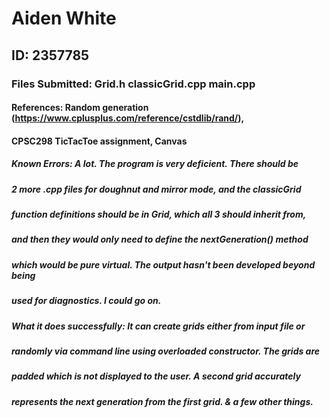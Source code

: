 # Aiden White
## ID: 2357785
### Files Submitted: Grid.h classicGrid.cpp main.cpp
#### References: Random generation (https://www.cplusplus.com/reference/cstdlib/rand/),
#### CPSC298 TicTacToe assignment, Canvas
##### Known Errors: A lot. The program is very deficient. There should be
##### 2 more .cpp files for doughnut and mirror mode, and the classicGrid
##### function definitions should be in Grid, which all 3 should inherit from,
##### and then they would only need to define the nextGeneration() method
##### which would be pure virtual. The output hasn't been developed beyond being
##### used for diagnostics. I could go on.
##### What it does successfully: It can create grids either from input file or
##### randomly via command line using overloaded constructor. The grids are
##### padded which is not displayed to the user. A second grid accurately
##### represents the next generation from the first grid. & a few other things.
